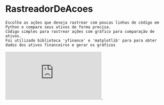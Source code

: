 # RastreadorDeAcoes
```
Escolha as ações que deseja rastrear com poucas linhas de código em Python e compare seus ativos de forma precisa.
Código simples para rastrear ações com gráfico para comparação de ativos. 
Foi utilizado biblioteca 'yfinance' e 'matplotlib' para para obter dados dos ativos financeiros e gerar os gráficos
```

![Captura de Tela .md](https://github.com/CaioSouzaR/RastreadorDeAcoes/files/12244342/Captura.de.Tela.3.md).
